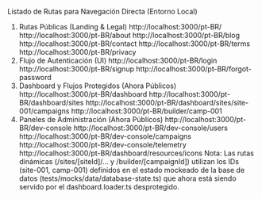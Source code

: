 Listado de Rutas para Navegación Directa (Entorno Local)
1. Rutas Públicas (Landing & Legal)
http://localhost:3000/pt-BR/
http://localhost:3000/pt-BR/about
http://localhost:3000/pt-BR/blog
http://localhost:3000/pt-BR/contact
http://localhost:3000/pt-BR/terms
http://localhost:3000/pt-BR/privacy
2. Flujo de Autenticación (UI)
http://localhost:3000/pt-BR/login
http://localhost:3000/pt-BR/signup
http://localhost:3000/pt-BR/forgot-password
3. Dashboard y Flujos Protegidos (Ahora Públicos)
http://localhost:3000/pt-BR/dashboard
http://localhost:3000/pt-BR/dashboard/sites
http://localhost:3000/pt-BR/dashboard/sites/site-001/campaigns
http://localhost:3000/pt-BR/builder/camp-001
4. Paneles de Administración (Ahora Públicos)
http://localhost:3000/pt-BR/dev-console
http://localhost:3000/pt-BR/dev-console/users
http://localhost:3000/pt-BR/dev-console/campaigns
http://localhost:3000/pt-BR/dev-console/telemetry
http://localhost:3000/pt-BR/dashboard/resources/icons
Nota: Las rutas dinámicas (/sites/[siteId]/... y /builder/[campaignId]) utilizan los IDs (site-001, camp-001) definidos en el estado mockeado de la base de datos (tests/mocks/data/database-state.ts) que ahora está siendo servido por el dashboard.loader.ts desprotegido.